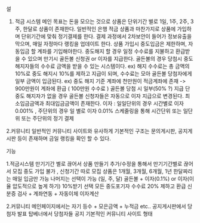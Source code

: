 설

1. 적금 시스템
메인 목표는 돈을 모으는 것으로 상품은 단위기간 별로 1일, 1주, 2주, 3주, 한달로 상품이 존재한다.
일반적인 은행 적금 상품과 마찬가지로 상품에 가입하며 단위기간에 맞춰 정기결제를 한다.
결제 과정에서 2차보안이 들어가 정보유출을 막으며, 매일 자정마다 랭킹을 업데이트 한다.
상품 가입시 중도입금은 제한하며, 자동입금 할 계좌를 기입해야한다.
중도해지 할 경우 일정 수수료를 지불하고 환급받을 수 있으며 만기시 골든볼 신청권 or 이자를 지급한다.
골든볼의 경우 당첨시 중도 해지자들의 수수료 금액을 받을 수 있는 시스템이다.
ex) 해지 수수료는 총 금액의 10%로 중도 해지시 10%를 제하고 지급이 되며, 수수료는 모아 골든볼   당첨자에게 일부 금액이 입금된다.
	ex) 중도 해지 기준 계좌에 천만원이 적금계좌에 존재 -> 900만원이 계좌에 환급 ( 100만원 수수료 )
	골든볼 당첨 시 일부(50% ?) 지급
	단 중도 해지자가 없을 경우 골든볼 신청자들은 자동으로 이자 지급으로 변경된다.
	최소입금금액과 최대입금금액이 존재한다.
이자  : 	일일단위의 경우 시간별로 이자 0.001% , 주단위의 경우 일 별로 이자 0.01%
스케줄링을 통해 시간단위 또는 일단위 또는 주단위의 정기 결제 

2.커뮤니티
일반적인 커뮤니티 사이트와 유사하게 기본적인 구조는 문의게시판, 공지게시판 등이 존재하며 금일 랭킹을 확인 할 수 있다.


기능

1.적금시스템
만기기간 별로 끊어서 상품 만들기
추가/수정을 통해서 만기기간별로 끊어서 모집
중도 가입 불가 , 신청기간 따로 모집
상품은 1개월, 3개월, 6개월, 1년 
한달짜리는 매일 입금만 가능
나머지는 선택이 가능 (일, 주, 달)
골든볼 + 이자(0.1%) or 이자(이율 압도적으로 높게 하기) 10%받기 선택
모든 중도포기자 수수료 20% 제하고 환급
신분증 검사 + 계좌연동 + 자동이체
이자계산

2.커뮤니티
메인페이지에서는 자기 등수 + 모은금액 + 누적금 etc..
공지게시판에서 당첨자 발표
탑베너에서 당첨자들 공지
기본적인 커뮤니티 사이트 형태

